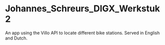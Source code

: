 # Johannes_Schreurs_DIGX_Werkstuk2
An app using the Villo API to locate different bike stations. 
Served in English and Dutch.
